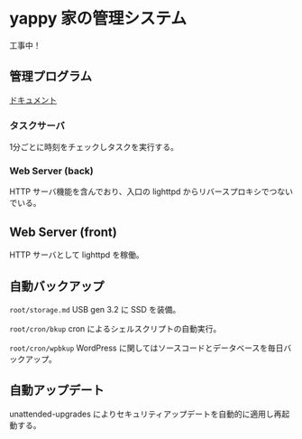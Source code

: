 # yappy 家の管理システム

工事中！

## 管理プログラム

[ドキュメント](./doc/rshanghai/index.html)

### タスクサーバ

1分ごとに時刻をチェックしタスクを実行する。

### Web Server (back)

HTTP サーバ機能を含んでおり、入口の lighttpd からリバースプロキシでつないでいる。

## Web Server (front)

HTTP サーバとして lighttpd を稼働。

## 自動バックアップ

`root/storage.md` USB gen 3.2 に SSD を装備。

`root/cron/bkup` cron によるシェルスクリプトの自動実行。

`root/cron/wpbkup` WordPress に関してはソースコードとデータベースを毎日バックアップ。

## 自動アップデート

unattended-upgrades によりセキュリティアップデートを自動的に適用し再起動する。
